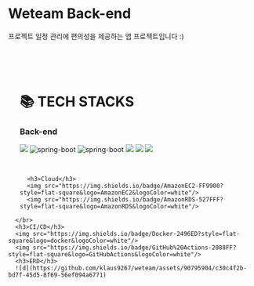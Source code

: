 <div><h1>Weteam  Back-end</h1></div>
  프로젝트 일정 관리에 편의성을 제공하는 앱 프로젝트입니다 :)
<br><br>

<br><br>
<ul>
    <h1>📚 TECH STACKS</h1>
      <h3>Back-end</h3>
        <img src="https://img.shields.io/badge/Java 17-007396?style=flat-square&logo=java&logoColor=white"/>
        <img src="https://img.shields.io/badge/Spring Boot 3.2-6DB33F?style=flat-square&logo=SpringBoot&logoColor=white" alt="spring-boot"/>
        <img src="https://img.shields.io/badge/Spring Security-6DB33F?style=flat-square&logo=SpringSecurity&logoColor=white" alt="spring-boot"/>
        <img src="https://img.shields.io/badge/Spring Data JPA-6DB33F?style=flat-square&logo=&logoColor=white"/>
        <img src="https://img.shields.io/badge/Firebase-FFCA28?style=flat-square&logo=Firebase&logoColor=white"/>
        <img src="https://img.shields.io/badge/MariaDB-003545?style=flat-square&logo=MariaDB&logoColor=white"/>
  </ul>
      </br>
<ul>
      
      <h3>Cloud</h3>
      <img src="https://img.shields.io/badge/AmazonEC2-FF9900?style=flat-square&logo=AmazonEC2&logoColor=white"/>
      <img src="https://img.shields.io/badge/AmazonRDS-527FFF?style=flat-square&logo=AmazonRDS&logoColor=white"/>
  </ul>
      
      </br>
      <h3>CI/CD</h3>
      <img src="https://img.shields.io/badge/Docker-2496ED?style=flat-square&logo=docker&logoColor=white"/>
      <img src="https://img.shields.io/badge/GitHub%20Actions-2088FF?style=flat-square&logo=GitHubActions&logoColor=white"/>
      <h3>ERD</h3>
      ![d](https://github.com/klaus9267/weteam/assets/90795904/c30c4f2b-bd7f-45d5-8f69-56ef094a6771)
